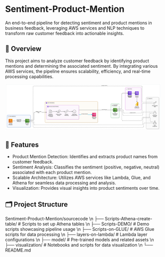 # Sentiment-Product-Mention
An end-to-end pipeline for detecting sentiment and product mentions in business feedback, leveraging AWS services and NLP techniques to transform raw customer feedback into actionable insights.
## 📌 Overview
This project aims to analyze customer feedback by identifying product mentions and determining the associated sentiment. By integrating various AWS services, the pipeline ensures scalability, efficiency, and real-time processing capabilities.

![Pipeline Overview](pipeline_overview/diagram-export-29-5-2568-21_21_18.png)

## 🧰 Features
- Product Mention Detection: Identifies and extracts product names from customer feedback.
- Sentiment Analysis: Classifies the sentiment (positive, negative, neutral) associated with each product mention.
- Scalable Architecture: Utilizes AWS services like Lambda, Glue, and Athena for seamless data processing and analysis.
- Visualization: Provides visual insights into product sentiments over time.

## 🗂️ Project Structure
Sentiment-Product-Mention/sourcecode \n
├── Scripts-Athena-create-table/   # Scripts to set up Athena tables \n
├── Scripts-DEMO/                  # Demo scripts showcasing pipeline usage \n
├── Scripts-on-GLUE/               # AWS Glue scripts for data processing \n
├── layers-on-lambda/              # Lambda layer configurations \n
├── model/                         # Pre-trained models and related assets \n
├── visualization/                 # Notebooks and scripts for data visualization \n
└── README.md        
